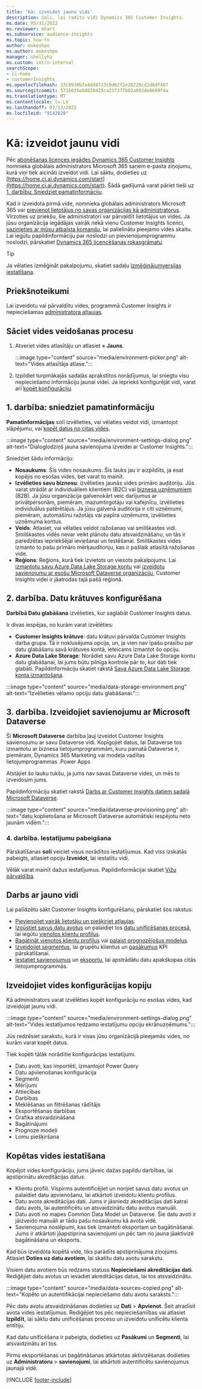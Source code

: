 ```yaml
---
title: 'Kā: izveidot jaunu vidi'
description: Soļi, lai radītu vidi Dynamics 365 Customer Insights.
ms.date: 05/31/2022
ms.reviewer: mhart
ms.subservice: audience-insights
ms.topic: how-to
author: mukeshpo
ms.author: mukeshpo
manager: shellyha
ms.custom: intro-internal
searchScope:
- ci-home
- customerInsights
ms.openlocfilehash: 33c8910b7a4dd8723c0d62f2e28228cd2d8df4b7
ms.sourcegitcommit: 5716025eb4828425ca237377b02a892de8689f4a
ms.translationtype: MT
ms.contentlocale: lv-LV
ms.lasthandoff: 07/13/2022
ms.locfileid: "9142828"
---
```

# <a name="how-to-create-a-new-environment"></a>Kā: izveidot jaunu vidi

Pēc [abonēšanas licences iegādes Dynamics 365 Customer Insights](paid-license.md) nomnieka globālais administrators Microsoft 365 saņem e-pasta ziņojumu, kurā viņi tiek aicināti izveidot vidi. Lai sāktu, dodieties uz [https://home.ci.ai.dynamics.com/start](https://home.ci.ai.dynamics.com/start). Šādā gadījumā varat pāriet tieši uz [1. darbību: Sniedziet pamatinformāciju](#step-1-provide-basic-information).

Kad ir izveidota pirmā vide, nomnieka globālais administrators Microsoft 365 var [pievienot lietotājus no savas organizācijas kā administratorus](permissions.md). Virzoties uz priekšu, šie administratori var pārvaldīt lietotājus un vides. Ja jūsu organizācija iegādājas vairāk nekā vienu Customer Insights licenci, [sazinieties ar mūsu atbalsta komandu](https://go.microsoft.com/fwlink/?linkid=2079641), lai palielinātu pieejamo vides skaitu. Lai iegūtu papildinformāciju par noslodzi un pievienojumprogrammu noslodzi, pārskatiet [Dynamics 365 licencēšanas rokasgrāmatu](https://go.microsoft.com/fwlink/?LinkId=866544).

> [!TIP]
> Ja vēlaties izmēģināt pakalpojumu, skatiet sadaļu [Izmēģinājumversijas iestatīšana](trial-signup.md).

## <a name="prerequisites"></a>Priekšnoteikumi

Lai izveidotu vai pārvaldītu vides, programmā Customer Insights ir nepieciešamas [administratora atļaujas](permissions.md).

## <a name="start-the-environment-creation-process"></a>Sāciet vides veidošanas procesu

1. Atveriet vides atlasītāju un atlasiet **+ Jauns**.
  
   :::image type="content" source="media/environment-picker.png" alt-text="Vides atlasītāja atlase.":::

1. Izpildiet turpmākajās sadaļās aprakstītos norādījumus, lai sniegtu visu nepieciešamo informāciju jaunai videi. Ja iepriekš konfigurējāt vidi, varat arī [kopēt konfigurāciju](#copy-the-environment-configuration).

## <a name="step-1-provide-basic-information"></a>1. darbība: sniedziet pamatinformāciju

**Pamatinformācijas** solī izvēlieties, vai vēlaties veidot vidi, izmantojot slāpējumu, vai [kopēt datus no citas vides](#copy-the-environment-configuration).

   :::image type="content" source="media/environment-settings-dialog.png" alt-text="Dialoglodziņš jauna savienojuma izveidei ar Customer Insights.":::

Sniedziet šādu informāciju:

- **Nosaukums**: Šīs vides nosaukums. Šis lauks jau ir aizpildīts, ja esat kopējis no esošas vides, bet varat to mainīt.
- **Izvēlieties savu biznesu**: izvēlieties jaunās vides primāro auditoriju. Jūs varat strādāt ar individuāliem klientiem (B2C) vai [biznesa uzņēmumiem](work-with-business-accounts.md) (B2B). Ja jūsu organizācija galvenokārt veic darījumus ar privātpersonām, piemēram, mazumtirgotāju vai kafejnīcu, izvēlieties individuālus patērētājus. Ja jūsu galvenā auditorija ir citi uzņēmumi, piemēram, automašīnu ražotājs vai papīra uzņēmums, izvēlieties uzņēmuma kontus.
- **Veids**: Atlasiet, vai vēlaties veidot ražošanas vai smilškastes vidi. Smilškastes vidēs nevar veikt plānotu datu atsvaidzināšanu, un tās ir paredzētas iepriekšējai ieviešanai un testēšanai. Smilškastes vides izmanto to pašu primāro mērķauditoriju, kas ir pašlaik atlasītā ražošanas vide.
- **Reģions**: Reģions, kurā tiek izvietots un viesots pakalpojums. Lai [izmantotu savu Azure Data Lake Storage kontu](own-data-lake-storage.md) vai [izveidotu savienojumu ar esošu Microsoft Dataverse organizāciju](customer-insights-dataverse.md), Customer Insights videi ir jāatrodas tajā pašā reģionā.

## <a name="step-2-configure-data-storage"></a>2. darbība. Datu krātuves konfigurēšana

**Darbībā Datu glabāšana** izvēlieties, kur saglabāt Customer Insights datus.

Ir divas iespējas, no kurām varat izvēlēties:

- **Customer Insights krātuve**: datu krātuvi pārvalda Customer Insights darba grupa. Tā ir noklusējuma opcija, un, ja vien nav īpašu prasību par datu glabāšanu savā krātuves kontā, ieteicams izmantot šo opciju.
- **Azure Data Lake Storage**: Norādiet savu Azure Data Lake Storage kontu datu glabāšanai, lai jums būtu pilnīga kontrole pār to, kur dati tiek glabāti. Papildinformāciju skatiet rakstā [Sava Azure Data Lake Storage konta izmantošana](own-data-lake-storage.md).

:::image type="content" source="media/data-storage-environment.png" alt-text="Izvēlieties vēlamo opciju datu glabāšanai.":::

## <a name="step-3-connect-to-microsoft-dataverse"></a>3. darbība. Izveidojiet savienojumu ar Microsoft Dataverse

Šī **Microsoft Dataverse** darbība ļauj izveidot Customer Insights savienojumu ar savu Dataverse vidi. Kopīgojiet datus, lai Dataverse tos izmantotu ar biznesa lietojumprogrammām, kuru pamatā Dataverse ir, piemēram, Dynamics 365 Marketing vai modeļa vadītas lietojumprogrammas .Power Apps

Atstājiet šo lauku tukšu, ja jums nav savas Dataverse vides, un mēs to izveidosim jums.

Papildinformāciju skatiet rakstā [Darbs ar Customer Insights datiem sadaļā Microsoft Dataverse](customer-insights-dataverse.md).

:::image type="content" source="media/dataverse-provisioning.png" alt-text="datu koplietošana ar Microsoft Dataverse automātiski iespējotu neto jaunām vidēm.":::

### <a name="step-4-finalize-the-settings"></a>4. darbība. Iestatījumu pabeigšana

Pārskatīšanas **solī** veiciet visus norādītos iestatījumus. Kad viss izskatās pabeigts, atlasiet opciju **Izveidot**, lai iestatītu vidi.

Vēlāk varat mainīt dažus iestatījumus. Papildinformācijai skatiet [Vižu pārvaldība](manage-environments.md).

## <a name="work-with-your-new-environment"></a>Darbs ar jauno vidi

Lai palīdzētu sākt Customer Insights konfigurēšanu, pārskatiet šos rakstus:

- [Pievienojiet vairāk lietotāju un piešķiriet atļaujas](permissions.md).
- [Izgūstiet savus datu avotus](data-sources.md) un palaidiet tos [datu unificēšanas procesā](data-unification.md), lai iegūtu [vienotos klientu profilus](customer-profiles.md).
- [Bagātināt vienotos klientu profilus](enrichment-hub.md) vai [palaist prognozējošus modeļus](predictions-overview.md).
- [Izveidojiet segmentus](segments.md), lai grupētu klientus un [pasākumus](measures.md) KPI pārskatīšanai.
- [Iestatiet savienojumus](connections.md) un [eksportu](export-destinations.md), lai apstrādātu datu apakškopas citās lietojumprogrammās.

## <a name="copy-the-environment-configuration"></a>Izveidojiet vides konfigurācijas kopiju

Kā administrators varat izvēlēties kopēt konfigurāciju no esošas vides, kad izveidojat jaunu vidi.

:::image type="content" source="media/environment-settings-dialog.png" alt-text="Vides iestatījumos redzamo iestatījumu opciju ekrānuzņēmums.":::

Jūs redzēsiet sarakstu, kurā ir visas jūsu organizācijā pieejamās vides, no kurām varat kopēt datus.

Tiek kopēti tālāk norādītie konfigurācijas iestatījumi.

- Datu avoti, kas importēti, izmantojot Power Query
- Datu apvienošanas konfigurācija
- Segmenti
- Mērījumi
- Attiecības
- Darbības
- Meklēšanas un filtrēšanas rādītājs
- Eksportēšanas darbības
- Grafika atsvaidzināšana
- Bagātinājumi
- Prognoze modeļi
- Lomu piešķiršana

## <a name="set-up-a-copied-environment"></a>Kopētas vides iestatīšana

Kopējot vides konfigurāciju, jums jāveic dažas papildu darbības, lai apstiprinātu akreditācijas datus:

- Klientu profili. Vispirms autentificējiet un norijiet savus datu avotus un palaidiet datu apvienošanu, lai atkārtoti izveidotu klientu profilus.
- Datu avota akreditācijas dati. Jums ir jāsniedz akreditācijas dati katrai datu avots, lai autentificētu un atsvaidzinātu datu avotus manuāli.
- Datu avoti no mapes Common Data Model un Dataverse. Šie datu avoti ir jāizveido manuāli ar tādu pašu nosaukumu kā avota vidē.
- Savienojuma noslēpumi, kas tiek izmantoti eksportam un bagātināšanai. Jums ir atkārtoti jāapstiprina savienojumi un pēc tam no jauna jāaktivizē bagātināšana un eksports.

Kad būs izveidota kopētā vide, tiks parādīts apstiprinājuma ziņojums. Atlasiet **Doties uz datu avotiem**, lai skatītu datu avotu sarakstu.

Visiem datu avotiem būs redzams statuss **Nepieciešami akreditācijas dati**. Rediģējiet datu avotus un ievadiet akreditācijas datus, lai tos atsvaidzinātu.

:::image type="content" source="media/data-sources-copied.png" alt-text="Kopēto un autentifikācijai nepieciešamo datu avotu saraksts.":::

Pēc datu avotu atsvaidzināšanas dodieties uz **Dati** > **Apvienot**. Šeit atradīsit avota vides iestatījumus. Rediģējiet tos pēc nepieciešamības vai atlasiet **Izpildīt**, lai sāktu datu unificēšanas procesu un izveidotu unificētu klienta entītiju.

Kad datu unificēšana ir pabeigta, dodieties uz **Pasākumi** un **Segmenti**, lai atsvaidzinātu arī tos.

Pirms eksportēšanas un bagātināšanas atkārtotas aktivizēšanas dodieties uz **Administratoru** > **savienojumi**, lai atkārtoti autentificētu savienojumus jaunajā vidē.

[!INCLUDE [footer-include](includes/footer-banner.md)]
